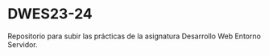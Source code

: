 # DWES23-24

Repositorio para subir las prácticas de la asignatura Desarrollo Web Entorno Servidor.
